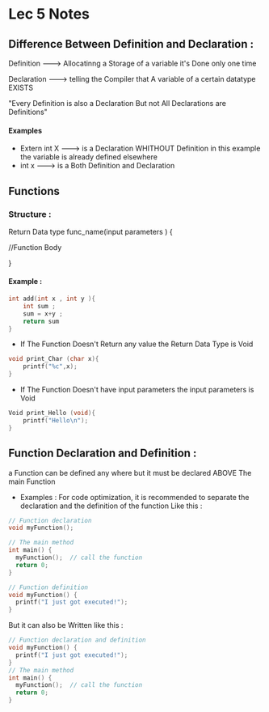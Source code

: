 # Lec 5 Notes 

## Difference Between Definition and Declaration :

Definition ---> Allocatinng a Storage of a variable 
it's Done only one time 

Declaration ---> telling the Compiler that A variable of a certain datatype EXISTS 

"Every Definition is also a Declaration But not All Declarations are Definitions"
#### Examples 
* Extern int X ---> is a Declaration WHITHOUT Definition 
in this example the variable is already defined elsewhere 
* int x ---> is a Both Definition and Declaration 


## Functions

### Structure :

Return Data type func_name(input parameters )
{

//Function Body

}
#### Example : 
```C
int add(int x , int y ){
    int sum ;
    sum = x+y ;
    return sum 
}
```

* If The Function Doesn't Return any value the Return Data Type is Void 
```C
void print_Char (char x){
    printf("%c",x);
}
```

* If The Function Doesn't have input parameters the input parameters is Void 
```C
Void print_Hello (void){
    printf("Hello\n");
}
```
## Function Declaration and Definition :

a Function can be defined any where but it must be declared ABOVE The main Function 

* Examples :
For code optimization, it is recommended to separate the declaration and the definition of the function Like this :

```C
// Function declaration
void myFunction();

// The main method
int main() {
  myFunction();  // call the function
  return 0;
}

// Function definition
void myFunction() {
  printf("I just got executed!");
}
```
But it can also be Written like this : 
```C
// Function declaration and definition 
void myFunction() {
  printf("I just got executed!");
}
// The main method
int main() {
  myFunction();  // call the function
  return 0;
}
```







